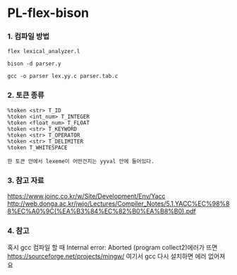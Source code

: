 # PL-flex-bison

### 1. 컴파일 방법

	flex lexical_analyzer.l	

	bison -d parser.y

	gcc -o parser lex.yy.c parser.tab.c
	
### 2. 토큰 종류
	%token <str> T_ID
	%token <int_num> T_INTEGER
	%token <float_num> T_FLOAT
	%token <str> T_KEYWORD
	%token <str> T_OPERATOR
	%token <str> T_DELIMITER
	%token T_WHITESPACE
	
	한 토큰 안에서 lexeme이 어떤건지는 yyval 안에 들어있다.
	
### 3. 참고 자료
<https://www.joinc.co.kr/w/Site/Development/Env/Yacc>
<http://web.donga.ac.kr/jwjo/Lectures/Compiler_Notes/5.1.YACC%EC%98%88%EC%A0%9C(%EA%B3%84%EC%82%B0%EA%B8%B0).pdf>

### 4. 참고
혹시 gcc 컴파일 할 때 Internal error: Aborted (program collect2)에러가 뜨면
<https://sourceforge.net/projects/mingw/> 여기서 gcc 다시 설치하면 에러 없어져요
